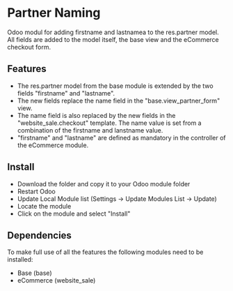 # Partner Naming
Odoo modul for adding firstname and lastnamea to the res.partner model.
All fields are added to the model itself, the base view and the eCommerce checkout form.

## Features
* The res.partner model from the base module is extended by the two fields "firstname" and "lastname".
* The new fields replace the name field in the "base.view_partner_form" view.
* The name field is also replaced by the new fields in the "website_sale.checkout" template. The name value is set from a combination of the firstname and lanstname value.
* "firstname" and "lastname" are defined as mandatory in the controller of the eCommerce module.

## Install
* Download the folder and copy it to your Odoo module folder
* Restart Odoo
* Update Local Module list (Settings -> Update Modules List -> Update)
* Locate the module
* Click on the module and select "Install"

## Dependencies
To make full use of all the features the following modules need to be installed:
* Base (base)
* eCommerce (website_sale)
